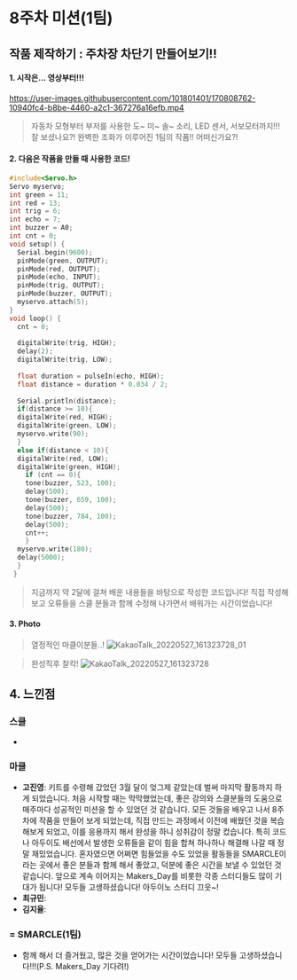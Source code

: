 # 8주차 미션(1팀)
## 작품 제작하기 : 주차장 차단기 만들어보기!!

#### 1. 시작은... 영상부터!!!

https://user-images.githubusercontent.com/101801401/170808762-10940fc4-b8be-4460-a2c1-367276a16efb.mp4




> 자동차 모형부터 부저를 사용한 도~ 미~ 솔~ 소리, LED 센서, 서보모터까지!!! 잘 보셨나요?! 완벽한 조화가 이루어진 1팀의 작품!! 어떠신가요?!
#### 2. 다음은 작품을 만들 때 사용한 코드! 
```c
#include<Servo.h>
Servo myservo;
int green = 11;
int red = 13;
int trig = 6;
int echo = 7;
int buzzer = A0;
int cnt = 0;
void setup() {
  Serial.begin(9600);
  pinMode(green, OUTPUT);
  pinMode(red, OUTPUT);
  pinMode(echo, INPUT);
  pinMode(trig, OUTPUT);
  pinMode(buzzer, OUTPUT);
  myservo.attach(5);
}
void loop() {
  cnt = 0;
  
  digitalWrite(trig, HIGH);
  delay(2);
  digitalWrite(trig, LOW);
  
  float duration = pulseIn(echo, HIGH);
  float distance = duration * 0.034 / 2;
  
  Serial.println(distance);
  if(distance >= 10){
  digitalWrite(red, HIGH);
  digitalWrite(green, LOW);
  myservo.write(90);
  }
  else if(distance < 10){  
  digitalWrite(red, LOW);
  digitalWrite(green, HIGH);
    if (cnt == 0){
    tone(buzzer, 523, 100);
    delay(500);
    tone(buzzer, 659, 100);
    delay(500);
    tone(buzzer, 784, 100);
    delay(500);
    cnt++;
    }
  myservo.write(180);
  delay(5000);
  }
 }
```
> 지금까지 약 2달에 걸쳐 배운 내용들을 바탕으로 작성한 코드입니다! 직접 작성해보고 오류들을 스클 분들과 함께 수정해 나가면서 배워가는 시간이었습니다!
#### 3. Photo
> 열정적인 마클이분들..!
![KakaoTalk_20220527_161323728_01](https://user-images.githubusercontent.com/101801401/170806294-ab5b32f2-a69c-4a3d-a437-3da59245c431.jpg)

> 완성직후 찰칵!
![KakaoTalk_20220527_161323728](https://user-images.githubusercontent.com/101801401/170806396-700dee5b-e4bc-4201-9c32-9b2ac87bc5b9.jpg)

## 4. 느낀점

### 스클
- 


### 마클
- **고진영**: 키트를 수령해 갔었던 3월 달이 엊그제 같았는데 벌써 마지막 활동까지 하게 되었습니다. 처음 시작할 때는 막막했었는데, 좋은 강의와 스클분들의 도움으로 매주마다 성공적인 미션을 할 수 있었던 것 같습니다. 모든 것들을 배우고 나서 8주차에 작품을 만들어 보게 되었는데, 직접 만드는 과정에서 이전에 배웠던 것을 복습해보게 되었고, 이를 응용까지 해서 완성을 하니 성취감이 정말 컸습니다. 특히 코드나 아두이도 배선에서 발생한 오류들을 같이 힘을 합쳐 하나하나 해결해 나갈 때 정말 재밌었습니다. 혼자였으면 어쩌면 힘들었을 수도 있었을 활동들을 SMARCLE이라는 곳에서 좋은 분들과 함께 해서 좋았고, 덕분에 좋은 시간을 보낼 수 있었던 것 같습니다. 앞으로 계속 이어지는 Makers_Day를 비롯한 각종 스터디들도 많이 기대가 됩니다! 모두들 고생하셨습니다! 아두이노 스터디 끄읏~!
- **최규민**:
- **김지율**:

### = SMARCLE(1팀)
- 함께 해서 더 즐거웠고, 많은 것을 얻어가는 시간이었습니다! 모두들 고생하셨습니다!!!(P.S. Makers_Day 기다려!) 
